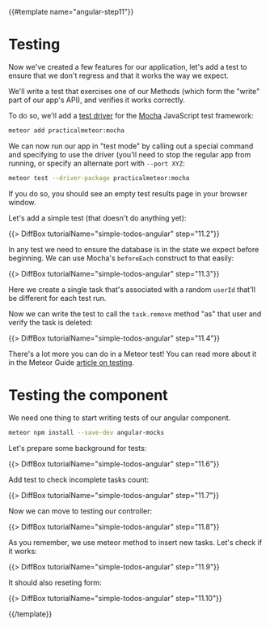 {{#template name="angular-step11"}}

# Testing

Now we've created a few features for our application, let's add a test to ensure that we don't regress and that it works the way we expect.

We'll write a test that exercises one of our Methods (which form the "write" part of our app's API), and verifies it works correctly.

To do so, we'll add a [test driver](http://guide.meteor.com/testing.html#test-driver) for the [Mocha](https://mochajs.org) JavaScript test framework:

```bash
meteor add practicalmeteor:mocha
```

We can now run our app in "test mode" by calling out a special command and specifying to use the driver (you'll need to stop the regular app from running, or specify an alternate port with `--port XYZ`:

```bash
meteor test --driver-package practicalmeteor:mocha
```

If you do so, you should see an empty test results page in your browser window.

Let's add a simple test (that doesn't do anything yet):

{{> DiffBox tutorialName="simple-todos-angular" step="11.2"}}

In any test we need to ensure the database is in the state we expect before beginning. We can use Mocha's `beforeEach` construct to that easily:

{{> DiffBox tutorialName="simple-todos-angular" step="11.3"}}

Here we create a single task that's associated with a random `userId` that'll be different for each test run.

Now we can write the test to call the `task.remove` method "as" that user and verify the task is deleted:

{{> DiffBox tutorialName="simple-todos-angular" step="11.4"}}

There's a lot more you can do in a Meteor test! You can read more about it in the Meteor Guide [article on testing](http://guide.meteor.com/testing.html).

# Testing the component

We need one thing to start writing tests of our angular component.

```bash
meteor npm install --save-dev angular-mocks
```

Let's prepare some background for tests:

{{> DiffBox tutorialName="simple-todos-angular" step="11.6"}}

Add test to check incomplete tasks count:

{{> DiffBox tutorialName="simple-todos-angular" step="11.7"}}

Now we can move to testing our controller:

{{> DiffBox tutorialName="simple-todos-angular" step="11.8"}}

As you remember, we use meteor method to insert new tasks. Let's check if it works:

{{> DiffBox tutorialName="simple-todos-angular" step="11.9"}}

It should also reseting form:

{{> DiffBox tutorialName="simple-todos-angular" step="11.10"}}

{{/template}}
